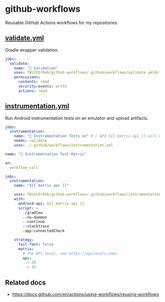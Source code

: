 # github-workflows
Reusable GitHub Actions workflows for my repositories.

## [validate.yml](.github/workflows/validate.yml)
Gradle wrapper validation.

```yaml
jobs:
  validate:
    name: "🦺 Validation"
    uses: TWiStErRob/github-workflows/.github/workflows/validate.yml@v1
    permissions:
      contents: read
      security-events: write
      actions: read
```

## [instrumentation.yml](.github/workflows/instrumentation.yml)
Run Android instrumentation tests on an emulator and upload artifacts.

```yaml
jobs:
  instrumentation:
    name: "🧪 Instrumentation Tests on" # / API ${{ matrix.api }} will be appended by used workflow.
    needs: validate
    uses: ./.github/workflows/instrumentation.yml
```

```yaml
name: "🧪 Instrumentation Test Matrix"

on:
  workflow_call

jobs:
  instrumentation:
    name: "${{ matrix.api }}"

    uses: TWiStErRob/github-workflows/.github/workflows/instrumentation.yml@v1
    with:
      android-api: ${{ matrix.api }}
      script: >
        ./gradlew
        --no-daemon
        --continue
        --stacktrace
        :app:connectedCheck

    strategy:
      fail-fast: false
      matrix:
        # The API level, see https://apilevels.com/.
        api:
          - 29
          - 33
```

## Related docs
 * https://docs.github.com/en/actions/using-workflows/reusing-workflows

